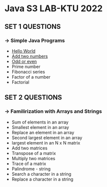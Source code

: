 # Java S3 LAB-KTU  2022

## SET 1 QUESTIONS
### -> Simple Java Programs

* [Hello World](SET%201/HelloWorld.java)
* [Add two numbers](SET%201/addnum.java)
* [Odd or even](SET%201/OddorEven.java)
* Prime number
* Fibonacci series
* Factor of a number
* Factorial 

## SET 2 QUESTIONS
### -> Familirization with Arrays and Strings

* Sum of elements in an array
* Smallest element in an array
* Replace an element in an array
* Second largest element in an array
* largest element in an N x N matrix
* Add two matrices
* Transpose of a matrix
* Multiply two matrices
* Trace of a matrix
* Palindrome - string
* Search a character in a string
* Replace a character in a string
